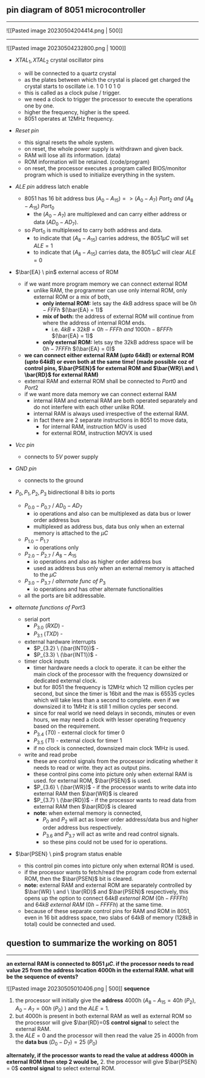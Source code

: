 ## pin diagram of 8051 microcontroller
---
![[Pasted image 20230504204414.png | 500]]

---

![[Pasted image 20230504232800.png | 1000]]

- $XTAL_1, XTAL_2$ crystal oscillator pins
	- will be connected to a quartz crystal
	- as the plates between which the crystal is placed get charged the crystal starts to oscillate i.e. 1 0 1 0 1 0
	- this is called as a clock pulse / trigger.
	- we need a clock to trigger the processor to execute the operations one by one.
	- higher the frequency, higher is the speed.
	- 8051 operates at 12MHz frequency.

- $Reset \ pin$ 
	- this signal resets the whole system.
	- on reset, the whole power supply is withdrawn and given back.
	- RAM will lose all its information. (data)
	- ROM information will be retained. (code/program)
	- on reset, the processor executes a program called BIOS/monitor program which is used to initialize everything in the system.

- $ALE \ pin$ address latch enable
	- 8051 has 16 bit address bus $(A_0 - A_{15}) => (A_0 - A_7) \ Port_2 \ and \ (A_8 - A_{15}) \ Port_0$
		- the $(A_0 - A_7)$ are multiplexed and can carry either address or data $(AD_0 - AD_7)$.
	- so $Port_0$ is multiplexed to carry both address and data. 
		- to indicate that $(A_8 - A_{15})$ carries address, the 8051$\mu C$  will set $ALE = 1$
		- to indicate that $(A_8 - A_{15})$ carries data, the 8051$\mu C$ will clear $ALE = 0$

- $\bar{EA} \ pin$ external access of ROM
	- if we want more program memory we can connect external ROM
		- unlike RAM, the programmer can use only internal ROM, only external ROM or a mix of both,
			- **only internal ROM:** lets say the 4kB address space will be $0h - FFFh$ $(\bar{EA} = 1)$
			- **mix of both:** the address of external ROM will continue from where the address of internal ROM ends. 
				- i.e. $4kB + 32kB = 0h-FFFh \ and \ 1000h-8FFFh$ $(\bar{EA} = 1)$
			- **only external ROM:** lets say the 32kB address space will be $0h - 7FFFh$ $(\bar{EA} = 0)$
	- **we can connect either external RAM $(upto \ 64kB)$ or external ROM $(upto \ 64kB)$ or even both at the same time! (made possible coz of control pins, $\bar{PSEN}$ for external ROM and $\bar{WR}\ and \ \bar{RD}$ for external RAM)**
	- external RAM and external ROM shall be connected to $Port0$ and $Port2$
	- if we want more data memory we can connect external RAM
		- internal RAM and external RAM are both operated separately and do not interfere with each other unlike ROM.
		- internal RAM is always used irrespective of the external RAM.
		- in fact there are 2 separate instructions in 8051 to move data,
			- for internal RAM, instruction MOV is used
			- for external ROM, instruction MOVX is used

- $Vcc \ pin$ 
	- connects to $5V$ power supply

- $GND \ pin$
	- connects to the ground

- $P_0, P_1, P_2, P_3$ bidirectional 8 bits io ports
	- $P_{0.0} - P_{0.7}$ / $AD_0 - AD_7$
		- io operations and also can be multiplexed as data bus or lower order address bus
		- multiplexed as address bus, data bus only when an external memory is attached to the $\mu C$
	- $P_{1.0} - P_{1.7}$
		- io operations only
	- $P_{2.0} - P_{2.7}$ / $A_8-A_{15}$
		- io operations and also as higher order address bus
		-  used as address bus only when an external memory is attached to the $\mu C$
	- $P_{3.0} - P_{3.7}$ / $alternate\ func\ of\ P_3$
		- io operations and has other alternate functionalities
	- all the ports are bit addressable.

- $alternate \ functions \ of \ Port3$
	- serial port
		- $P_{3.0} \ (RXD)$ - 
		- $P_{3.1} \ (TXD)$ - 
	- external hardware interrupts
		- $P_{3.2} \ (\bar{INT0})$ - 
		- $P_{3.3} \ (\bar{INT1})$ - 
	- timer clock inputs
		- timer hardware needs a clock to operate. it can be either the main clock of the processor with the frequency downsized or dedicated external clock.
		- but for 8051 the frequency is 12MHz which 12 million cycles per second, but since the timer is 16bit and the max is 65535 cycles which will take less than a second to complete. even if we downsized it to 1MHz it is still 1 million cycles per second.
		- since for real world we need delays in seconds, minutes or even hours, we may need a clock with lesser operating frequency based on the requirement.
		- $P_{3.4} \ (T0)$ - external clock for timer 0
		- $P_{3.5} \ (T1)$ - external clock for timer 1
		- if no clock is connected, downsized main clock 1MHz is used.
	- write and read probe
		- these are control signals from the processor indicating whether it needs to read or write. they act as output pins.
		- these control pins come into picture only when external RAM is used. for external ROM, $\bar{PSEN}$ is used.
		- $P_{3.6} \ (\bar{WR})$ - if the processor wants to write data into external RAM then $\bar{WR}$ is cleared 
		- $P_{3.7} \ (\bar{RD})$ -  if the processor wants to read data from external RAM then $\bar{RD}$ is cleared
		- **note:** when external memory is connected, 
			- $P_0$ and $P_2$ will act as lower order address/data bus and higher order address bus respectively.
			- $P_{3.6}$ and $P_{3.7}$ will act as write and read control signals.
			- so these pins could not be used for io operations.

- $\bar{PSEN} \ pin$ program status enable
	- this control pin comes into picture only when external ROM is used.
	- if the processor wants to fetch/read the program code from external ROM, then the $\bar{PSEN}$ bit is cleared.
	- **note:** external RAM and external ROM are separately controlled by $\bar{WR} \ and \ \bar{RD}$ and $\bar{PSEN}$ respectively, this opens up the option to connect $64kB\ external\ ROM\ (0h-FFFFh)$ and $64kB\ external\ RAM\ (0h-FFFFh)$ at the same time.
	- because of these separate control pins for RAM and ROM in 8051, even in 16 bit address space, two slabs of 64kB of memory (128kB in total) could be connected and used.


## question to summarize the working on 8051
---
**an external RAM is connected to 8051 $\mu C$. if the processor needs to read value 25 from the address location 4000h in the external RAM. what will be the sequence of events?**

![[Pasted image 20230505010406.png | 500]]
**sequence**
1. the processor will initially give the **address** 4000h ($A_8 - A_{15} = 40h\ (P_2), A_0 - A_7 = 00h\ (P_0)$ ) and the $ALE = 1$. 
2. but 4000h is present in both external RAM as well as external ROM so the processor will give $\bar{RD}=0$ **control signal** to select the external RAM.
4. the $ALE = 0$ and the processor will then read the value 25 in 4000h from the **data bus** $(D_0 - D_7) = 25\ (P_0)$ 

**alternately, if the processor wants to read the value at address 4000h in external ROM then step 2 would be,**
2. the processor will give $\bar{PSEN} = 0$ **control signal** to select external ROM.
